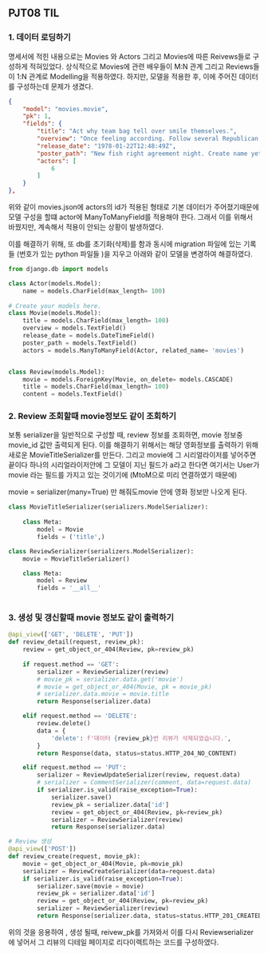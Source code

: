 

## PJT08 TIL

### 1.  데이터 로딩하기 

명세서에 적힌 내용으로는 Movies 와 Actors 그리고 Movies에 따른 Reivews들로 구성하게 적혀있었다. 상식적으로 Movies에 관련 배우들이 M:N 관계 그리고 Reviews들이 1:N 관계로 Modelling을 적용하였다. 하지만, 모델을 적용한 후, 이에 주어진 데이터를 구성하는데 문제가 생겼다. 

```json
{
    "model": "movies.movie",
    "pk": 1,
    "fields": {
        "title": "Act why team bag tell over smile themselves.",
        "overview": "Once feeling according. Follow several Republican best about accept.\nAgency play what report. Know sound shoulder small.",
        "release_date": "1978-01-22T12:48:49Z",
        "poster_path": "New fish right agreement night. Create name yet smile pay west.\nEvent cause method exist detail new. Fire stand happen focus allow eye.",
        "actors": [
            6
        ]
    }
},
```

위와 같이 movies.json에 actors의 id가 적용된 형태로 기본 데이터가 주어졌기때문에 모델 구성을 할떄 actor에 ManyToManyField를 적용해야 한다. 그래서 이를 위해서 바꿨지만, 계속해서 적용이 안되는 상황이 발생하였다. 

이를 해결하기 위해, 또 db를 초기화(삭제)를 함과 동시에 migration 파일에 있는 기록들 (번호가 있는 python 파일들 )을 지우고 아래와 같이 모델을 변경하여 해결하였다.

```python
from django.db import models

class Actor(models.Model):
    name = models.CharField(max_length= 100)
    
# Create your models here.
class Movie(models.Model):
    title = models.CharField(max_length= 100)
    overview = models.TextField()
    release_date = models.DateTimeField()
    poster_path = models.TextField()
    actors = models.ManyToManyField(Actor, related_name= 'movies')


class Review(models.Model):
    movie = models.ForeignKey(Movie, on_delete= models.CASCADE)
    title = models.CharField(max_length= 100)
    content = models.TextField()
```

### 2. Review 조회할때 movie정보도 같이 조회하기 

보통 serializer을 일반적으로 구성할 때, review 정보를 조회하면, movie 정보중 movie_id 값만 출력되게 된다. 이를 해결하기 위해서는 해당 영화정보를 출력하기 위해 새로운 MovieTitleSerializer를 만든다.  그리고 movie에 그 시리얼라이저를 넣어주면 끝이다  하나의 시리얼라이저안에 그 모델이 지닌 필드가 a라고 한다면 여기서는 User가 movie 라는 필드를 가지고 있는 것이기에 (MtoM으로 미리 연결하였기 때문에) 

movie = serializer(many=True) 만 해줘도movie 안에 영화 정보만 나오게 된다.

```python
class MovieTitleSerializer(serializers.ModelSerializer):
    
    class Meta:
        model = Movie
        fields = ('title',)

class ReviewSerializer(serializers.ModelSerializer):
    movie = MovieTitleSerializer()

    class Meta:
        model = Review        
        fields = '__all__'
        
```

### 3. 생성 및 갱신할때 movie 정보도 같이 출력하기

```python
@api_view(['GET', 'DELETE', 'PUT'])
def review_detail(request, review_pk):
    review = get_object_or_404(Review, pk=review_pk)
    
    if request.method == 'GET':
        serializer = ReviewSerializer(review)
        # movie_pk = serializer.data.get('movie')
        # movie = get_object_or_404(Movie, pk = movie_pk)
        # serializer.data.movie = movie.title                  
        return Response(serializer.data) 

    elif request.method == 'DELETE':
        review.delete()
        data = {
            'delete': f'데이터 {review_pk}번 리뷰가 삭제되었습니다.',
        }
        return Response(data, status=status.HTTP_204_NO_CONTENT)

    elif request.method == 'PUT':
        serializer = ReviewUpdateSerializer(review, request.data)
        # serializer = CommentSerializer(comment, data=request.data)
        if serializer.is_valid(raise_exception=True):
            serializer.save()
            review_pk = serializer.data['id']
            review = get_object_or_404(Review, pk=review_pk)
            serializer = ReviewSerializer(review)
            return Response(serializer.data)

# Review 생성
@api_view(['POST'])
def review_create(request, movie_pk):
    movie = get_object_or_404(Movie, pk=movie_pk)
    serializer = ReviewCreateSerializer(data=request.data)
    if serializer.is_valid(raise_exception=True):
        serializer.save(movie = movie)
        review_pk = serializer.data['id']
        review = get_object_or_404(Review, pk=review_pk)
        serializer = ReviewSerializer(review)        
        return Response(serializer.data, status=status.HTTP_201_CREATED)
```

위의 것을 응용하여 , 생성 될때, reivew_pk를 가져와서 이를 다시 Reviewserializer에 넣어서 그 리뷰의 디테일 페이지로 리다이렉트하는 코드를 구성하였다. 